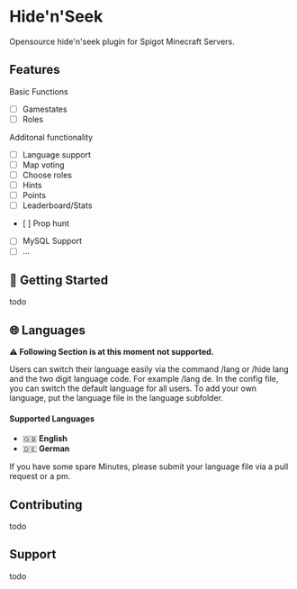 # Hide'n'Seek
Opensource hide'n'seek plugin for Spigot Minecraft Servers.

## Features

Basic Functions
- [ ] Gamestates
- [ ] Roles

Additonal functionality
- [ ] Language support
- [ ] Map voting
- [ ] Choose roles
- [ ] Hints
- [ ] Points
- [ ] Leaderboard/Stats
- [ ] Prop hunt
- [ ] MySQL Support
- [ ] ...

## 🚀 Getting Started

todo

## 🌐 Languages
**⚠️ Following Section is at this moment not supported.**

Users can switch their language easily via the command /lang or /hide lang and the two digit language code. For example /lang de.
In the config file, you can switch the default language for all users.
To add your own language, put the language file in the language subfolder.

#### Supported Languages
- 🇬🇧 **English**
- 🇩🇪 **German**

If you have some spare Minutes, please submit your language file via a pull request or a pm.

## Contributing

todo

## Support

todo

